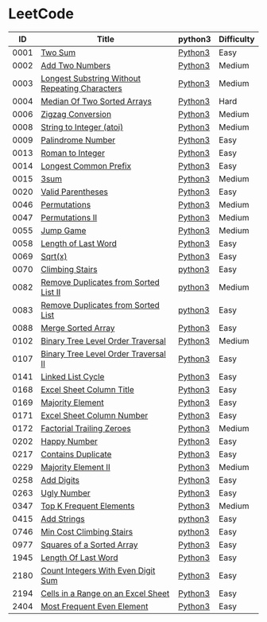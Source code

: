 LeetCode
========

| ID | Title | python3                                   | Difficulty |
| -- | ----- | ------------------------------------------- | ---------- | 
| 0001 | [Two Sum](https://leetcode.com/problems/two-sum/) | [Python3](./LeetCode/0001-Two-Sum/0001.py) | Easy || 0002 | [Add Two Numbers](https://leetcode.com/problems/add-two-numbers/) | [python3](./LeetCode/0002-Add-Two-Numbers/0002.py) | Easy | 
| 0002 | [Add Two Numbers](https://leetcode.com/problems/add-two-numbers/) | [Python3](./LeetCode/0002-Add-Two-Numbers/0002.py) | Medium |
| 0003 | [Longest Substring Without Repeating Characters](https://leetcode.com/problems/longest-substring-without-repeating-characters/) | [Python3](./LeetCode/0003-Longest-Substring-Without-Repeating-Characters/0003.py) | Medium | 
| 0004 | [Median Of Two Sorted Arrays](https://leetcode.com/problems/median-of-two-sorted-arrays/) | [Python3](./LeetCode/0004-Median-Of-Two-Sorted-Arrays/0004.py) | Hard | 
| 0006 | [Zigzag Conversion](https://leetcode.com/problems/zigzag-conversion/) | [Python3](./LeetCode/0006-ZigZag-Conversion/0006.py) | Medium | 
| 0008 | [String to Integer (atoi)](https://leetcode.com/problems/string-to-integer-atoi/) | [Python3](./LeetCode/0008-String-To-Integer-Atoi/0008.py) | Medium  |
| 0009 | [Palindrome Number](https://leetcode.com/problems/palindrome-number/) | [Python3](./LeetCode/0009-Palindrome-Number/0009.py) | Easy | 
| 0013 | [Roman to Integer](https://leetcode.com/problems/roman-to-integer/) | [Python3](./LeetCode/0013-Roman-to-Integer/0013.py) | Easy | 
| 0014 | [Longest Common Prefix](https://leetcode.com/problems/longest-common-prefix/) | [Python3](./LeetCode/0014-Longest-Common-Prefix/0014.py) | Easy | 
| 0015 | [3sum](https://leetcode.com/problems/3sum/) | [Python3](./LeetCode/0015-3Sum/0015.py) | Medium | 
| 0020 | [Valid Parentheses](https://leetcode.com/problems/valid-parentheses/) | [Python3](./LeetCode/0020-Valid-Parentheses/0020.py) | Easy | 
| 0046 | [Permutations](https://leetcode.com/problems/permutations/) | [Python3](./LeetCode/0046-Permutations/0046.py) | Medium | 
| 0047 | [Permutations II](https://leetcode.com/problems/permutations-ii/) | [Python3](./LeetCode/0047-Permutations-II/0047.py) | Medium | 
| 0055 | [Jump Game](https://leetcode.com/problems/jump-game/) | [Python3](./LeetCode/0055-Jump-Game/0055.py) | Medium |
| 0058 | [Length of Last Word](https://leetcode.com/problems/length-of-last-word/) | [Python3](./LeetCode/0058-Length-of-Last-Word/0058.py) | Easy | 
| 0069 | [Sqrt(x)](https://leetcode.com/problems/sqrtx/) | [Python3](./LeetCode/0069-Sqrt(x)/0069.py) | Easy |
| 0070 | [Climbing Stairs](https://leetcode.com/problems/climbing-stairs/) | [python3](./LeetCode/0070-Climbing-Stairs/0070.py) | Easy |
| 0082 | [Remove Duplicates from Sorted List II](https://leetcode.com/problems/remove-duplicates-from-sorted-list-ii/) | [python3](./LeetCode/0082-Remove-Duplicates-from-Sorted-List-II/0082.py) | Medium |
| 0083 | [Remove Duplicates from Sorted List](https://leetcode.com/problems/remove-duplicates-from-sorted-list/) | [python3](./LeetCode/0083-Remove-Duplicates-from-Sorted-List/0083.py) | Easy |
| 0088 | [Merge Sorted Array](https://leetcode.com/problems/merge-sorted-array/) | [Python3](./LeetCode/0088-Merge-Sorted-Array/0088.py) | Easy | 
| 0102 | [Binary Tree Level Order Traversal](https://leetcode.com/problems/binary-tree-level-order-traversal/) | [Python3](./LeetCode/0102-Binary-Tree-Level-Order-Traversal/0102-bfs.py) | Medium |
| 0107 | [Binary Tree Level Order Traversal II]( https://leetcode.com/problems/binary-tree-level-order-traversal-ii/) | [Python3](./LeetCode/0107-Binary-Tree-Level-Order-Traversal-II/0107.py) | Easy |
| 0141 | [Linked List Cycle](https://leetcode.com/problems/linked-list-cycle/) | [Python3](./LeetCode/0141-Linked-List-Cycle/0141.py) | Easy | 
| 0168 | [Excel Sheet Column Title](https://leetcode.com/problems/excel-sheet-column-title/) | [Python3](./LeetCode/0168-Excel-Sheet-Column-Title/0168.py) | Easy | 
| 0169 | [Majority Element](https://leetcode.com/problems/majority-element/) | [Python3](./LeetCode/0169-Majority-Element/0169.py) | Easy | 
| 0171 | [Excel Sheet Column Number](https://leetcode.com/problems/excel-sheet-column-number/) | [Python3](./LeetCode/0171-Excel-Sheet-Column-Number/0171.py) | Easy |
| 0172 | [Factorial Trailing Zeroes](https://leetcode.com/problems/factorial-trailing-zeroes/) | [Python3](./LeetCode/0172-Factorial-Trailing-Zeroes/0172.py) | Medium | 
| 0202 | [Happy Number](https://leetcode.com/problems/happy-number/) | [Python3](./LeetCode/0202-Happy-Number/0202.py) | Easy | 
| 0217 | [Contains Duplicate](https://leetcode.com/problems/contains-duplicate/) | [Python3](./LeetCode/0217-Contains-Duplicate/0217.py) | Easy | 
| 0229 | [Majority Element II](https://leetcode.com/problems/majority-element-ii/) | [Python3](./LeetCode/0229-Majority-Element-II/0229.py) | Medium |
| 0258 | [Add Digits](https://leetcode.com/problems/add-digits/) | [Python3](./LeetCode/0258-Add-Digits/0258.py) | Easy | 
| 0263 | [Ugly Number](https://leetcode.com/problems/ugly-number/) | [Python3](./LeetCode/0263-Ugly-Number/0263.py) | Easy | 
| 0347 | [Top K Frequent Elements](https://leetcode.com/problems/top-k-frequent-elements/) | [Python3](./LeetCode/0347-Top-K-Frequent-Elements/0347.py) | Medium |
| 0415 | [Add Strings](https://leetcode.com/problems/add-strings/) | [python3](./LeetCode/0415-Add-Strings/0415.py) | Easy|
| 0746 | [Min Cost Climbing Stairs](https://leetcode.com/problems/min-cost-climbing-stairs/) | [python3](./LeetCode/0746-Min-Cost-Climbing-Stairs/0746.py) | Easy | 
| 0977 | [Squares of a Sorted Array](https://leetcode.com/problems/squares-of-a-sorted-array/) | [Python3](LeetCode/0977-Squares-of-a-Sorted-Array/0977.py) | Easy | 
| 1945 | [Length Of Last Word](https://leetcode.com/problems/length-of-last-word/) | [Python3](./LeetCode/1945-Length-Of-Last-Word/1945.py) | Easy | 
| 2180 | [Count Integers With Even Digit Sum](https://leetcode.com/problems/count-integers-with-even-digit-sum/) | [Python3](./LeetCode/2180-Count-Integers-With-Even-Digit-Sum/2180.py) | Easy |
| 2194 | [Cells in a Range on an Excel Sheet](https://leetcode.com/problems/cells-in-a-range-on-an-excel-sheet/) | [Python3](./LeetCode/2194-Cells-in-a-Range-on-an-Excel-Sheet/2194.py) | Easy |
| 2404 | [Most Frequent Even Element](https://leetcode.com/problems/most-frequent-even-element/) | [Python3](./LeetCode/2404-Most-Frequent-Even-Element/2404.py) | Easy | 
